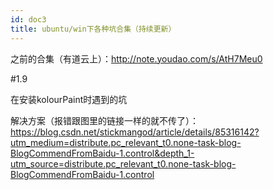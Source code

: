 ```yaml
---
id: doc3
title: ubuntu/win下各种坑合集（持续更新）
---
```


之前的合集（有道云上）：http://note.youdao.com/s/AtH7Meu0

#1.9

在安装kolourPaint时遇到的坑

解决方案（报错跟图里的链接一样的就不传了）：https://blog.csdn.net/stickmangod/article/details/85316142?utm_medium=distribute.pc_relevant_t0.none-task-blog-BlogCommendFromBaidu-1.control&depth_1-utm_source=distribute.pc_relevant_t0.none-task-blog-BlogCommendFromBaidu-1.control

